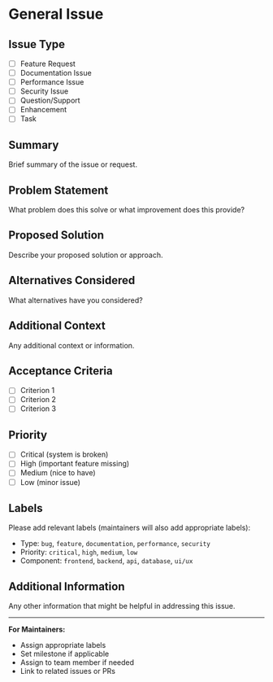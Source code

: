 # General Issue

## Issue Type
- [ ] Feature Request
- [ ] Documentation Issue
- [ ] Performance Issue
- [ ] Security Issue
- [ ] Question/Support
- [ ] Enhancement
- [ ] Task

## Summary
Brief summary of the issue or request.

## Problem Statement
What problem does this solve or what improvement does this provide?

## Proposed Solution
Describe your proposed solution or approach.

## Alternatives Considered
What alternatives have you considered?

## Additional Context
Any additional context or information.

## Acceptance Criteria
- [ ] Criterion 1
- [ ] Criterion 2
- [ ] Criterion 3

## Priority
- [ ] Critical (system is broken)
- [ ] High (important feature missing)
- [ ] Medium (nice to have)
- [ ] Low (minor issue)

## Labels
Please add relevant labels (maintainers will also add appropriate labels):
- Type: `bug`, `feature`, `documentation`, `performance`, `security`
- Priority: `critical`, `high`, `medium`, `low`
- Component: `frontend`, `backend`, `api`, `database`, `ui/ux`

## Additional Information
Any other information that might be helpful in addressing this issue.

---
**For Maintainers:**
- Assign appropriate labels
- Set milestone if applicable
- Assign to team member if needed
- Link to related issues or PRs
